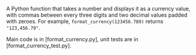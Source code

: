 A Python function that takes a number and displays it as a currency value, with commas between every three digits and two decimal values padded with zeroes. For example, `format_currency(123456.789)` returns `"123,456.79"`.

Main code is in [format_currency.py], unit tests are in [format_currency_test.py].